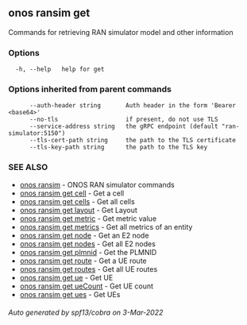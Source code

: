 ## onos ransim get

Commands for retrieving RAN simulator model and other information

### Options

```
  -h, --help   help for get
```

### Options inherited from parent commands

```
      --auth-header string       Auth header in the form 'Bearer <base64>'
      --no-tls                   if present, do not use TLS
      --service-address string   the gRPC endpoint (default "ran-simulator:5150")
      --tls-cert-path string     the path to the TLS certificate
      --tls-key-path string      the path to the TLS key
```

### SEE ALSO

* [onos ransim](onos_ransim.md)	 - ONOS RAN simulator commands
* [onos ransim get cell](onos_ransim_get_cell.md)	 - Get a cell
* [onos ransim get cells](onos_ransim_get_cells.md)	 - Get all cells
* [onos ransim get layout](onos_ransim_get_layout.md)	 - Get Layout
* [onos ransim get metric](onos_ransim_get_metric.md)	 - Get metric value
* [onos ransim get metrics](onos_ransim_get_metrics.md)	 - Get all metrics of an entity
* [onos ransim get node](onos_ransim_get_node.md)	 - Get an E2 node
* [onos ransim get nodes](onos_ransim_get_nodes.md)	 - Get all E2 nodes
* [onos ransim get plmnid](onos_ransim_get_plmnid.md)	 - Get the PLMNID
* [onos ransim get route](onos_ransim_get_route.md)	 - Get a UE route
* [onos ransim get routes](onos_ransim_get_routes.md)	 - Get all UE routes
* [onos ransim get ue](onos_ransim_get_ue.md)	 - Get UE
* [onos ransim get ueCount](onos_ransim_get_ueCount.md)	 - Get UE count
* [onos ransim get ues](onos_ransim_get_ues.md)	 - Get UEs

###### Auto generated by spf13/cobra on 3-Mar-2022
